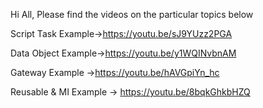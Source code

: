 Hi All, Please find the videos on the particular topics below

Script Task Example->https://youtu.be/sJ9YUzz2PGA

Data Object Example->https://youtu.be/y1WQINvbnAM

Gateway Example ->https://youtu.be/hAVGpiYn_hc

Reusable & MI Example -> https://youtu.be/8bqkGhkbHZQ
